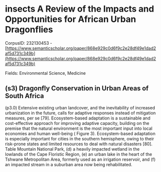 # insects A Review of the Impacts and Opportunities for African Urban Dragonflies

CorpusID: 232130453 - [https://www.semanticscholar.org/paper/868e929c0d6f9c2e28df49e1dad2af5d731c349b](https://www.semanticscholar.org/paper/868e929c0d6f9c2e28df49e1dad2af5d731c349b)

Fields: Environmental Science, Medicine

## (s3) Dragonfly Conservation in Urban Areas of South Africa
(p3.0) Extensive existing urban landcover, and the inevitability of increased urbanization in the future, calls for adaptive responses instead of mitigation measures, per se [79]. Ecosystem-based adaptation is a sustainable and cost-effective approach for improving adaptive capacity, building on the premise that the natural environment is the most important input into local economies and human well-being ( Figure 3). Ecosystem-based adaptation is especially important for cities in the southern hemisphere, owing to their risk-prone states and limited resources to deal with natural disasters [80].  Table Mountain National Park, (d) a heavily impacted wetland in the lowlands of the Cape Floristic Region, (e) an urban lake in the heart of the Tshwane Metropolitan Area, formerly used as an irrigation reservoir, and (f) an impacted stream in a suburban area now being rehabilitated.
